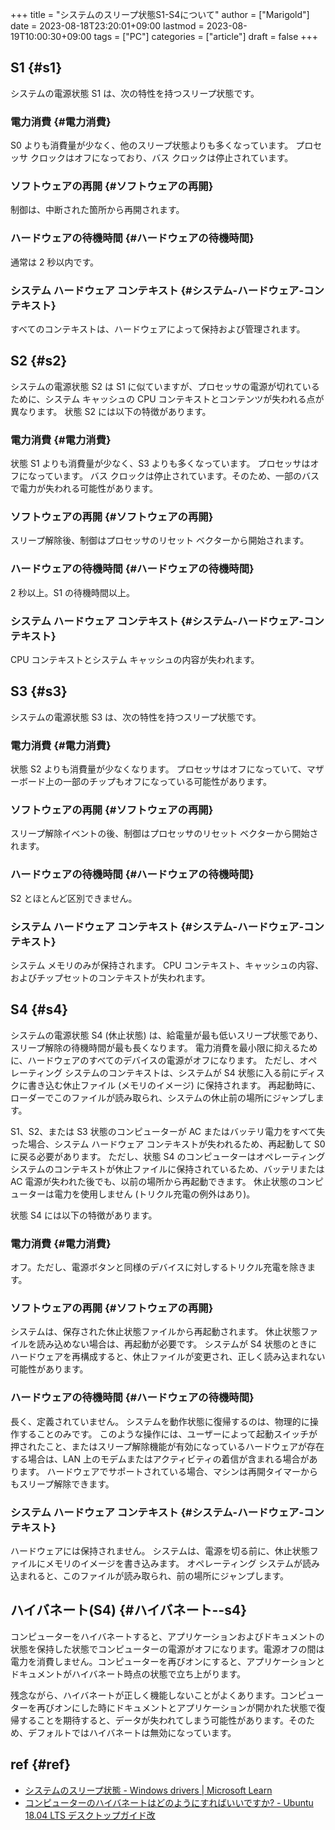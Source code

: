 +++
title = "システムのスリープ状態S1-S4について"
author = ["Marigold"]
date = 2023-08-18T23:20:01+09:00
lastmod = 2023-08-19T10:00:30+09:00
tags = ["PC"]
categories = ["article"]
draft = false
+++

## S1 {#s1}

システムの電源状態 S1 は、次の特性を持つスリープ状態です。


### 電力消費 {#電力消費}

S0 よりも消費量が少なく、他のスリープ状態よりも多くなっています。 プロセッサ クロックはオフになっており、バス クロックは停止されています。


### ソフトウェアの再開 {#ソフトウェアの再開}

制御は、中断された箇所から再開されます。


### ハードウェアの待機時間 {#ハードウェアの待機時間}

通常は 2 秒以内です。


### システム ハードウェア コンテキスト {#システム-ハードウェア-コンテキスト}

すべてのコンテキストは、ハードウェアによって保持および管理されます。


## S2 {#s2}

システムの電源状態 S2 は S1 に似ていますが、プロセッサの電源が切れているために、システム キャッシュの CPU コンテキストとコンテンツが失われる点が異なります。 状態 S2 には以下の特徴があります。


### 電力消費 {#電力消費}

状態 S1 よりも消費量が少なく、S3 よりも多くなっています。 プロセッサはオフになっています。 バス クロックは停止されています。そのため、一部のバスで電力が失われる可能性があります。


### ソフトウェアの再開 {#ソフトウェアの再開}

スリープ解除後、制御はプロセッサのリセット ベクターから開始されます。


### ハードウェアの待機時間 {#ハードウェアの待機時間}

2 秒以上。S1 の待機時間以上。


### システム ハードウェア コンテキスト {#システム-ハードウェア-コンテキスト}

CPU コンテキストとシステム キャッシュの内容が失われます。


## S3 {#s3}

システムの電源状態 S3 は、次の特性を持つスリープ状態です。


### 電力消費 {#電力消費}

状態 S2 よりも消費量が少なくなります。 プロセッサはオフになっていて、マザーボード上の一部のチップもオフになっている可能性があります。


### ソフトウェアの再開 {#ソフトウェアの再開}

スリープ解除イベントの後、制御はプロセッサのリセット ベクターから開始されます。


### ハードウェアの待機時間 {#ハードウェアの待機時間}

S2 とほとんど区別できません。


### システム ハードウェア コンテキスト {#システム-ハードウェア-コンテキスト}

システム メモリのみが保持されます。 CPU コンテキスト、キャッシュの内容、およびチップセットのコンテキストが失われます。


## S4 {#s4}

システムの電源状態 S4 (休止状態) は、給電量が最も低いスリープ状態であり、スリープ解除の待機時間が最も長くなります。 電力消費を最小限に抑えるために、ハードウェアのすべてのデバイスの電源がオフになります。 ただし、オペレーティング システムのコンテキストは、システムが S4 状態に入る前にディスクに書き込む休止ファイル (メモリのイメージ) に保持されます。 再起動時に、ローダーでこのファイルが読み取られ、システムの休止前の場所にジャンプします。

S1、S2、または S3 状態のコンピューターが AC またはバッテリ電力をすべて失った場合、システム ハードウェア コンテキストが失われるため、再起動して S0 に戻る必要があります。 ただし、状態 S4 のコンピューターはオペレーティング システムのコンテキストが休止ファイルに保持されているため、バッテリまたは AC 電源が失われた後でも、以前の場所から再起動できます。 休止状態のコンピューターは電力を使用しません (トリクル充電の例外はあり)。

状態 S4 には以下の特徴があります。


### 電力消費 {#電力消費}

オフ。ただし、電源ボタンと同様のデバイスに対しするトリクル充電を除きます。


### ソフトウェアの再開 {#ソフトウェアの再開}

システムは、保存された休止状態ファイルから再起動されます。 休止状態ファイルを読み込めない場合は、再起動が必要です。 システムが S4 状態のときにハードウェアを再構成すると、休止ファイルが変更され、正しく読み込まれない可能性があります。


### ハードウェアの待機時間 {#ハードウェアの待機時間}

長く、定義されていません。 システムを動作状態に復帰するのは、物理的に操作することのみです。 このような操作には、ユーザーによって起動スイッチが押されたこと、またはスリープ解除機能が有効になっているハードウェアが存在する場合は、LAN 上のモデムまたはアクティビティの着信が含まれる場合があります。 ハードウェアでサポートされている場合、マシンは再開タイマーからもスリープ解除できます。


### システム ハードウェア コンテキスト {#システム-ハードウェア-コンテキスト}

ハードウェアには保持されません。 システムは、電源を切る前に、休止状態ファイルにメモリのイメージを書き込みます。 オペレーティング システムが読み込まれると、このファイルが読み取られ、前の場所にジャンプします。


## ハイバネート(S4) {#ハイバネート--s4}

コンピューターをハイバネートすると、アプリケーションおよびドキュメントの状態を保持した状態でコンピューターの電源がオフになります。電源オフの間は電力を消費しません。コンピューターを再びオンにすると、アプリケーションとドキュメントがハイバネート時点の状態で立ち上がります。

残念ながら、ハイバネートが正しく機能しないことがよくあります。コンピューターを再びオンにした時にドキュメントとアプリケーションが開かれた状態で復帰することを期待すると、データが失われてしまう可能性があります。そのため、デフォルトではハイバネートは無効になっています。


## ref {#ref}

-   [システムのスリープ状態 - Windows drivers | Microsoft Learn](https://learn.microsoft.com/ja-jp/windows-hardware/drivers/kernel/system-sleeping-states)
-   [コンピューターのハイバネートはどのようにすればいいですか? - Ubuntu 18.04 LTS デスクトップガイド改](https://sicklylife.jp/ubuntu/1804/help/power-hibernate.html)
